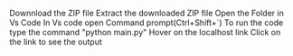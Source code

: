 Downnload the ZIP file
Extract the downloaded ZIP file
Open the Folder in Vs Code 
In Vs code open Command prompt(Ctrl+Shift+`) 
To run the code type the command "python main.py"
Hover on the localhost link 
Click on the link to see the output
